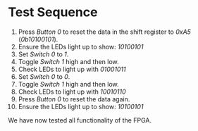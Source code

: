 Test Sequence
===

1. Press *Button 0* to reset the data in the shift register to *0xA5* (*0b10100101*).
2. Ensure the LEDs light up to show: *10100101*
3. Set *Switch 0* to *1*.
4. Toggle *Switch 1* high and then low.
5. Check LEDs to light up with *01001011*
6. Set *Switch 0* to *0*.
7. Toggle *Switch 1* high and then low.
8. Check LEDs to light up with *10010110*
9. Press *Button 0* to reset the data again.
10. Ensure the LEDs light up to show: *10100101*

We have now tested all functionality of the FPGA.

